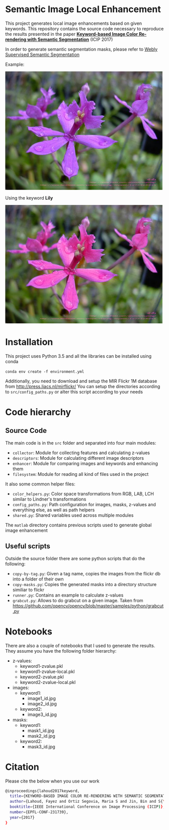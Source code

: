 # **S**emantic **I**mage **L**ocal **E**nhancement

This project generates local image enhancements based on given keywords. This repository contains the source code necessary to reproduce the results presented in the paper [**Keyword-based Image Color Re-rendering with Semantic Segmentation**](https://infoscience.epfl.ch/record/231739) (ICIP 2017)

In order to generate semantic segmentation masks, please refer to [Webly Supervised Semantic Segmentation](https://infoscience.epfl.ch/record/227361)

Example:

![](examples/original.jpg)

Using the keyword **Lily**

![](examples/enhanced.jpg)

# Installation

This project uses Python 3.5 and all the libraries can be installed using conda

`conda env create -f environment.yml`

Additionally, you need to download and setup the MIR Flickr 1M database from http://press.liacs.nl/mirflickr/
You can setup the directories according to `src/config_paths.py` or alter this script according to your needs

# Code hierarchy

## Source Code
The main code is in the `src` folder and separated into four main modules:
* `collector`: Module for collecting features and calculating z-values
* `descriptors`: Module for calculating different image descriptors
* `enhancer`: Module for comparing images and keywords and enhancing them
* `filesystem`: Module for reading all kind of files used in the project

It also some common helper files:
* `color_helpers.py`: Color space transformations from RGB, LAB, LCH similar to Lindner's transformations
* `config_paths.py`: Path configuration for images, masks, z-values and everything else, as well as path helpers
* `shared.py`: Shared variables used across multiple modules

The `matlab` directory contains previous scripts used to generate global image enhancement

## Useful scripts
Outside the source folder there are some python scripts that do the following:
* `copy-by-tag.py`: Given a tag name, copies the images from the flickr db into a folder of their own
* `copy-masks.py`: Copies the generated masks into a directory structure similiar to flickr
* `runner.py`: Contains an example to calculate z-values
* `grabcut.py`: Allows to do grabcut on a given image.
Taken from https://github.com/opencv/opencv/blob/master/samples/python/grabcut.py

# Notebooks

There are also a couple of notebooks that I used to generate the results.
They assume you have the following folder hierarchy:

* z-values:
    - keyword1-zvalue.pkl
    - keyword1-zvalue-local.pkl
    - keyword2-zvalue.pkl
    - keyword2-zvalue-local.pkl
* images:
    - keyword1:
        * image1_id.jpg
        * image2_id.jpg
    - keyword2:
        * image3_id.jpg
* masks:
    - keyword1:
        * mask1_id.jpg
        * mask2_id.jpg
    - keyword2:
        * mask3_id.jpg
        
# Citation

Please cite the below when you use our work

```bash
@inproceedings{lahoud2017keyword,
  title={KEYWORD-BASED IMAGE COLOR RE-RENDERING WITH SEMANTIC SEGMENTATION},
  author={Lahoud, Fayez and Ortiz Segovia, Maria S and Jin, Bin and S{\"u}sstrunk, Sabine},
  booktitle={IEEE International Conference on Image Processing (ICIP)},
  number={EPFL-CONF-231739},
  year={2017}
}
```
